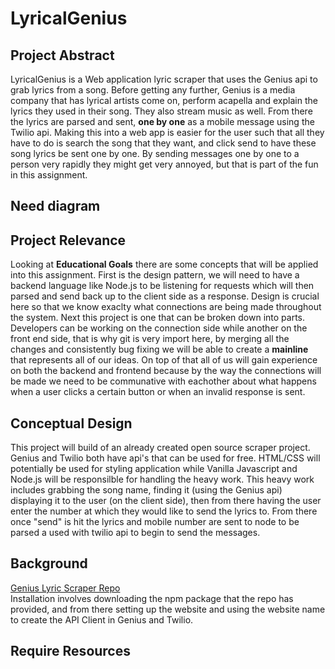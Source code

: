 # LyricalGenius

## Project Abstract
LyricalGenius is a Web application lyric scraper that uses the Genius api to grab lyrics from a song. Before getting any further, Genius is a media company that
has lyrical artists come on, perform acapella and explain the lyrics they used in their song. They also stream music as well. From there the lyrics are parsed and
sent, **one by one** as a mobile message using the Twilio api. Making this into a web app is easier for the user such that all they have to do is search the song 
that they want, and click send to have these song lyrics be sent one by one. By sending messages one by one to a person very rapidly they might get very annoyed,
but that is part of the fun in this assignment.
## Need diagram

## Project Relevance
Looking at **Educational Goals** there are some concepts that will be applied into this assignment. First is the design pattern, we will need to have a backend 
language like Node.js to be listening for requests which will then parsed and send back up to the client side as a response. Design is crucial here so that we know 
exaclty what connections are being made throughout the system. Next this project is one that can be broken down into parts. Developers can be working on the connection
side while another on the front end side, that is why git is very import here, by merging all the changes and consistently bug fixing we will be able to create a 
**mainline** that represents all of our ideas. On top of that all of us will gain experience on both the backend and frontend because by the way the connections 
will be made we need to be communative with eachother about what happens when a user clicks a certain button or when an invalid response is sent. 

##  Conceptual Design
This project will build of an already created open source scraper project. Genius and Twilio both have api's that can be used for free. HTML/CSS will potentially be used for styling 
application while Vanilla Javascript and Node.js will be responsilble for handling the heavy work. This heavy work includes grabbing the song name, finding it (using the
Genius api) displaying it to the user (on the client side), then from there having the user enter the number at which they would like to send the lyrics to. From there once "send" is hit the 
lyrics and mobile number are sent to node to be parsed a used with twilio api to begin to send the messages. 

##  Background
<a href="https://github.com/farshed/genius-lyrics-api#types">Genius Lyric Scraper Repo</a>
<br>
Installation involves downloading the npm package that the repo has provided, and from there setting up the website
and using the website name to create the API Client in Genius and Twilio. 

## Require Resources
